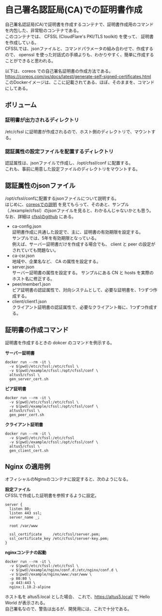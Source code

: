 自己署名認証局(CA)での証明書作成
================================

自己署名認証局(CA)で証明書を作成するコンテナで、証明書作成用のコマンドを内包した、非常駐のコンテナである。  
このコンテナでは、 CFSSL (CloudFlare's PKI/TLS toolkit) を使って、
証明書を作成している。  
CFSSLでは、jsonファイルと、コマンドパラメータの組み合わせで、作成するので、
openssl を使った対話式の手順よりも、わかりやすく、簡単に作成することができると思われる。  

以下は、coreos での自己署名証明書の作成方法である。  
<https://coreos.com/os/docs/latest/generate-self-signed-certificates.html>  
このDockerイメージは、ここに記載されてある、ほぼ、そのままを、コマンドにしてある。

## ボリューム

### 証明書が出力されるディレクトリ
/etc/cfssl に証明書が作成されるので、ホスト側のディレクトリで、マウントする。

### 認証属性の設定ファイルを配置するディレクトリ
認証属性は、jsonファイルで作成し、/opt/cfssl/conf に配置する。  
これも、事前に用意した設定ファイルのディレクトリをマウントする。  

## 認証属性のjsonファイル

/opt/cfssl/confに配置するjsonファイルについて説明する。  
はじめに、[coreosでの説明](https://coreos.com/os/docs/latest/generate-self-signed-certificates.html) を見てもらって、そのあと、サンプル（./example/cfssl）のjsonファイルを見ると、わかるんじゃないかとも思う。  
なお、詳細は [cfsslのgithub](https://github.com/cloudflare/cfssl) にある。  

* ca-config.json  
証明書作成に共通した設定で、主に、証明書の有効期限を設定する。  
サンプルでは、5年を有効期限となっている。  
例えば、サーバー証明書だけを作成する場合でも、 client と peer の設定がされていても問題ない。  
* ca-csr.json  
地域や、企業名など、 CA の属性を設定する。  
* server.json  
サーバー証明書の属性を設定する。
サンプルにある CN と hosts を実際のホスト名に修正する。  
* peer/member1.json  
ピア証明書の認証属性で、対向システムとして、必要な証明書を、1つずつ作成する。  
* client/client1.json  
クライアント証明書の認証属性で、必要なクライアント毎に、1つずつ作成する。  

## 証明書の作成コマンド
証明書を作成するときの dokcer のコマンドを例示する。

**サーバー証明書**  
```
docker run --rm -it \
  -v $(pwd)/etc/cfssl:/etc/cfssl \
  -v $(pwd)/example/cfssl:/opt/cfssl/conf \
  altus5/cfssl \
  gen_server_cert.sh
```

**ピア証明書**  
```
docker run --rm -it \
  -v $(pwd)/etc/cfssl:/etc/cfssl \
  -v $(pwd)/example/cfssl:/opt/cfssl/conf \
  altus5/cfssl \
  gen_peer_cert.sh
```

**クライアント証明書**  
```
docker run --rm -it \
  -v $(pwd)/etc/cfssl:/etc/cfssl 
  -v $(pwd)/example/cfssl:/opt/cfssl/conf \
  altus5/cfssl \
  gen_client_cert.sh
```

## Nginx の適用例

オフィシャルのNginxのコンテナに設定すると、次のようになる。

**設定ファイル**  
CFSSLで作成した証明書を参照するように設定。
```
server {
  listen 80;
  listen 443 ssl;
  server_name _;

  root /var/www

  ssl_certificate     /etc/cfssl/server.pem;
  ssl_certificate_key /etc/cfssl/server-key.pem;
}
```

**nginxコンテナの起動**  
```
docker run --rm -it \
  -v $(pwd)/etc/cfssl:/etc/cfssl \
  -v $(pwd)/example/nginx/conf.d:/etc/nginx/conf.d \
  -v $(pwd)/example/nginx/www:/var/www \
  -p 80:80 \
  -p 443:443 \
  nginx:1.10.2-alpine
```

ホスト名を altus5.local とした場合、
これで、https://altus5.local/ で Hello World が表示される。  
自己署名なので、警告は出るが、開発用には、これで十分である。  


